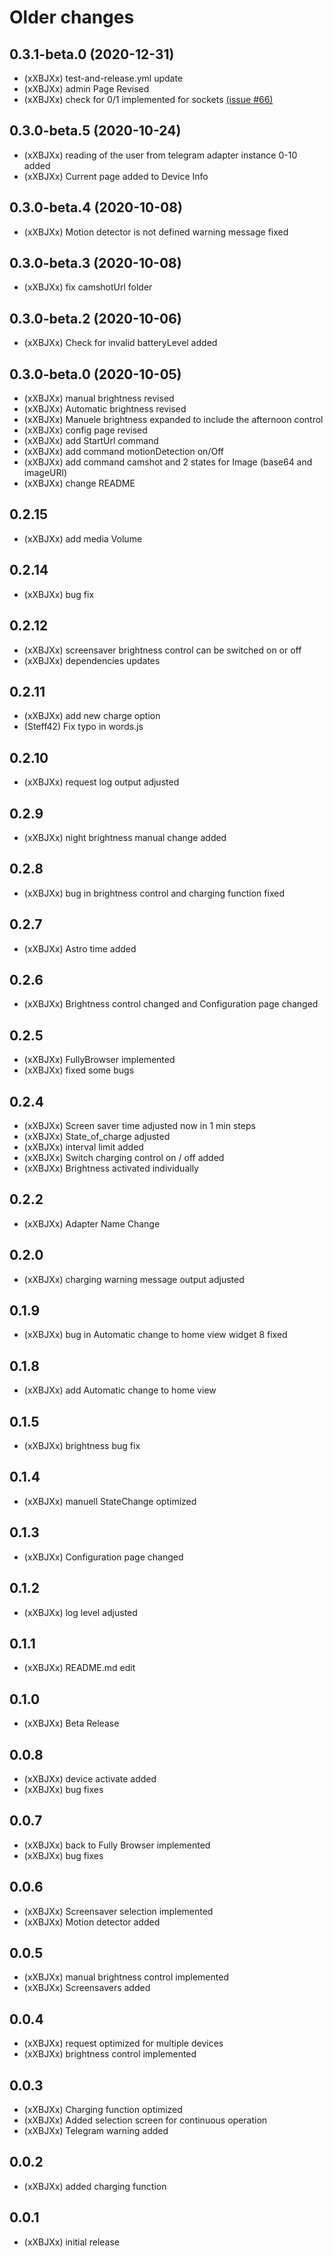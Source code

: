 # Older changes
## 0.3.1-beta.0 (2020-12-31)
* (xXBJXx) test-and-release.yml update
* (xXBJXx) admin Page Revised
* (xXBJXx) check for 0/1 implemented for sockets [(issue #66)](https://github.com/xXBJXx/ioBroker.fully-tablet-control/issues/66)

## 0.3.0-beta.5 (2020-10-24)
* (xXBJXx) reading of the user from telegram adapter instance 0-10 added
* (xXBJXx) Current page added to Device Info

## 0.3.0-beta.4 (2020-10-08)
* (xXBJXx) Motion detector is not defined warning message fixed
 
## 0.3.0-beta.3 (2020-10-08)
* (xXBJXx) fix camshotUrl folder

## 0.3.0-beta.2 (2020-10-06)
* (xXBJXx) Check for invalid batteryLevel added
 
## 0.3.0-beta.0 (2020-10-05)
* (xXBJXx) manual brightness revised
* (xXBJXx) Automatic brightness revised
* (xXBJXx) Manuele brightness expanded to include the afternoon control
* (xXBJXx) config page revised
* (xXBJXx) add StartUrl command
* (xXBJXx) add command motionDetection on/Off
* (xXBJXx) add command camshot and 2 states for Image (base64 and imageURl)
* (xXBJXx) change README

## 0.2.15

* (xXBJXx) add media Volume

## 0.2.14

* (xXBJXx) bug fix

## 0.2.12

* (xXBJXx) screensaver brightness control can be switched on or off
* (xXBJXx) dependencies updates

## 0.2.11

* (xXBJXx) add new charge option
* (Steff42) Fix typo in words.js

## 0.2.10

* (xXBJXx) request log output adjusted

## 0.2.9

* (xXBJXx) night brightness manual change added

## 0.2.8

* (xXBJXx) bug in brightness control and charging function fixed

## 0.2.7

* (xXBJXx) Astro time added

## 0.2.6

* (xXBJXx) Brightness control changed and Configuration page changed

## 0.2.5

* (xXBJXx) FullyBrowser implemented
* (xXBJXx) fixed some bugs

## 0.2.4

* (xXBJXx) Screen saver time adjusted now in 1 min steps
* (xXBJXx) State_of_charge adjusted
* (xXBJXx) interval limit added
* (xXBJXx) Switch charging control on / off added
* (xXBJXx) Brightness activated individually

## 0.2.2

* (xXBJXx) Adapter Name Change

## 0.2.0

* (xXBJXx) charging warning message output adjusted

## 0.1.9

* (xXBJXx) bug in Automatic change to home view widget 8 fixed

## 0.1.8

* (xXBJXx) add Automatic change to home view

## 0.1.5

* (xXBJXx) brightness bug fix

## 0.1.4

* (xXBJXx) manuell StateChange optimized

## 0.1.3

* (xXBJXx) Configuration page changed

## 0.1.2

* (xXBJXx) log level adjusted

## 0.1.1

* (xXBJXx) README.md edit

## 0.1.0

* (xXBJXx) Beta Release

## 0.0.8

* (xXBJXx) device activate added
* (xXBJXx) bug fixes

## 0.0.7

* (xXBJXx) back to Fully Browser implemented
* (xXBJXx) bug fixes

## 0.0.6

* (xXBJXx) Screensaver selection implemented
* (xXBJXx) Motion detector added

## 0.0.5

* (xXBJXx) manual brightness control implemented
* (xXBJXx) Screensavers added

## 0.0.4

* (xXBJXx) request optimized for multiple devices
* (xXBJXx) brightness control implemented

## 0.0.3

* (xXBJXx) Charging function optimized
* (xXBJXx) Added selection screen for continuous operation
* (xXBJXx) Telegram warning added

## 0.0.2

* (xXBJXx) added charging function

## 0.0.1

* (xXBJXx) initial release

